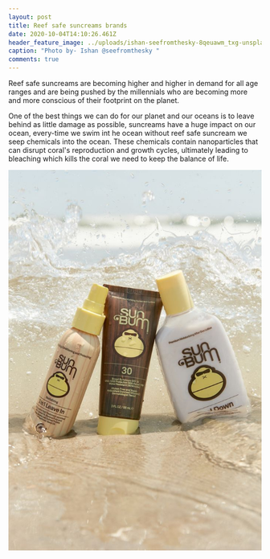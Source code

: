 ```yaml
---
layout: post
title: Reef safe suncreams brands
date: 2020-10-04T14:10:26.461Z
header_feature_image: ../uploads/ishan-seefromthesky-8qeuawm_txg-unsplash.jpg
caption: "Photo by- Ishan @seefromthesky "
comments: true
---
```

Reef safe suncreams are becoming higher and higher in demand for all age ranges and are being pushed by the millennials who are becoming more and more conscious of their footprint on the planet. 

One of the best things we can do for our planet and our oceans is to leave behind as little damage as possible, suncreams have a huge impact on our ocean, every-time we swim int he ocean without reef safe suncream we seep chemicals into the ocean. These chemicals contain nanoparticles that can disrupt coral's reproduction and growth cycles, ultimately leading to bleaching which kills the coral we need to keep the balance of life.

![Sun Bum suncream brand (1)](../uploads/sun-bum.jpeg)